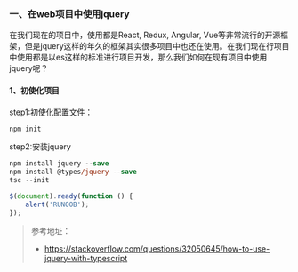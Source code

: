 ### 一、在web项目中使用jquery
在我们现在的项目中，使用都是React, Redux, Angular, Vue等非常流行的开源框架，但是jquery这样的年久的框架其实很多项目中也还在使用。在我们现在行项目中使用都是以es这样的标准进行项目开发，那么我们如何在现有项目中使用jquery呢？
#### 1、初使化项目
step1:初使化配置文件：
```ps
npm init
```
step2:安装jquery
```ps
npm install jquery --save
npm install @types/jquery --save
tsc --init
```
```javascript
$(document).ready(function () {
    alert('RUNOOB');
});
```

>参考地址：
>+ https://stackoverflow.com/questions/32050645/how-to-use-jquery-with-typescript
